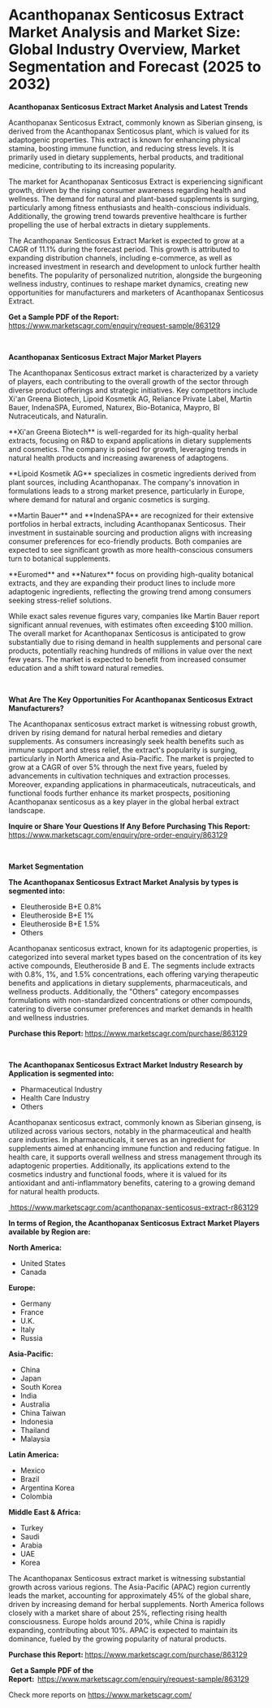 <p><h1>Acanthopanax Senticosus Extract Market Analysis and Market Size: Global Industry Overview, Market Segmentation and Forecast (2025 to 2032)</h1></p><p><strong>Acanthopanax Senticosus Extract Market Analysis and Latest Trends</strong></p>
<p><p>Acanthopanax Senticosus Extract, commonly known as Siberian ginseng, is derived from the Acanthopanax Senticosus plant, which is valued for its adaptogenic properties. This extract is known for enhancing physical stamina, boosting immune function, and reducing stress levels. It is primarily used in dietary supplements, herbal products, and traditional medicine, contributing to its increasing popularity.</p><p>The market for Acanthopanax Senticosus Extract is experiencing significant growth, driven by the rising consumer awareness regarding health and wellness. The demand for natural and plant-based supplements is surging, particularly among fitness enthusiasts and health-conscious individuals. Additionally, the growing trend towards preventive healthcare is further propelling the use of herbal extracts in dietary supplements.</p><p>The Acanthopanax Senticosus Extract Market is expected to grow at a CAGR of 11.1% during the forecast period. This growth is attributed to expanding distribution channels, including e-commerce, as well as increased investment in research and development to unlock further health benefits. The popularity of personalized nutrition, alongside the burgeoning wellness industry, continues to reshape market dynamics, creating new opportunities for manufacturers and marketers of Acanthopanax Senticosus Extract.</p></p>
<p><strong>Get a Sample PDF of the Report:&nbsp;</strong> <a href="https://www.marketscagr.com/enquiry/request-sample/863129?utm_campaign=1889&utm_medium=2&utm_source=Github&utm_content=ia&utm_term=30012025&utm_id=acanthopanax-senticosus-extract">https://www.marketscagr.com/enquiry/request-sample/863129</a></p>
<p>&nbsp;</p>
<p><strong>Acanthopanax Senticosus Extract Major Market Players</strong></p>
<p><p>The Acanthopanax Senticosus extract market is characterized by a variety of players, each contributing to the overall growth of the sector through diverse product offerings and strategic initiatives. Key competitors include Xi'an Greena Biotech, Lipoid Kosmetik AG, Reliance Private Label, Martin Bauer, IndenaSPA, Euromed, Naturex, Bio-Botanica, Maypro, BI Nutraceuticals, and Naturalin.</p><p>**Xi'an Greena Biotech** is well-regarded for its high-quality herbal extracts, focusing on R&D to expand applications in dietary supplements and cosmetics. The company is poised for growth, leveraging trends in natural health products and increasing awareness of adaptogens.</p><p>**Lipoid Kosmetik AG** specializes in cosmetic ingredients derived from plant sources, including Acanthopanax. The company's innovation in formulations leads to a strong market presence, particularly in Europe, where demand for natural and organic cosmetics is surging.</p><p>**Martin Bauer** and **IndenaSPA** are recognized for their extensive portfolios in herbal extracts, including Acanthopanax Senticosus. Their investment in sustainable sourcing and production aligns with increasing consumer preferences for eco-friendly products. Both companies are expected to see significant growth as more health-conscious consumers turn to botanical supplements.</p><p>**Euromed** and **Naturex** focus on providing high-quality botanical extracts, and they are expanding their product lines to include more adaptogenic ingredients, reflecting the growing trend among consumers seeking stress-relief solutions.</p><p>While exact sales revenue figures vary, companies like Martin Bauer report significant annual revenues, with estimates often exceeding $100 million. The overall market for Acanthopanax Senticosus is anticipated to grow substantially due to rising demand in health supplements and personal care products, potentially reaching hundreds of millions in value over the next few years. The market is expected to benefit from increased consumer education and a shift toward natural remedies.</p></p>
<p>&nbsp;</p>
<p><strong>What Are The Key Opportunities For Acanthopanax Senticosus Extract Manufacturers?</strong></p>
<p><p>The Acanthopanax senticosus extract market is witnessing robust growth, driven by rising demand for natural herbal remedies and dietary supplements. As consumers increasingly seek health benefits such as immune support and stress relief, the extract's popularity is surging, particularly in North America and Asia-Pacific. The market is projected to grow at a CAGR of over 5% through the next five years, fueled by advancements in cultivation techniques and extraction processes. Moreover, expanding applications in pharmaceuticals, nutraceuticals, and functional foods further enhance its market prospects, positioning Acanthopanax senticosus as a key player in the global herbal extract landscape.</p></p>
<p><strong>Inquire or Share Your Questions If Any Before Purchasing This Report:</strong> <a href="https://www.marketscagr.com/enquiry/pre-order-enquiry/863129?utm_campaign=1889&utm_medium=2&utm_source=Github&utm_content=ia&utm_term=30012025&utm_id=acanthopanax-senticosus-extract">https://www.marketscagr.com/enquiry/pre-order-enquiry/863129</a></p>
<p>&nbsp;</p>
<p><strong>Market Segmentation</strong></p>
<p><strong>The Acanthopanax Senticosus Extract Market Analysis by types is segmented into:</strong></p>
<p><ul><li>Eleutheroside B+E 0.8%</li><li>Eleutheroside B+E 1%</li><li>Eleutheroside B+E 1.5%</li><li>Others</li></ul></p>
<p><p>Acanthopanax senticosus extract, known for its adaptogenic properties, is categorized into several market types based on the concentration of its key active compounds, Eleutheroside B and E. The segments include extracts with 0.8%, 1%, and 1.5% concentrations, each offering varying therapeutic benefits and applications in dietary supplements, pharmaceuticals, and wellness products. Additionally, the "Others" category encompasses formulations with non-standardized concentrations or other compounds, catering to diverse consumer preferences and market demands in health and wellness industries.</p></p>
<p><strong>Purchase this Report:&nbsp;</strong><a href="https://www.marketscagr.com/purchase/863129?utm_campaign=1889&utm_medium=2&utm_source=Github&utm_content=ia&utm_term=30012025&utm_id=acanthopanax-senticosus-extract">https://www.marketscagr.com/purchase/863129</a></p>
<p>&nbsp;</p>
<p><strong>The Acanthopanax Senticosus Extract Market Industry Research by Application is segmented into:</strong></p>
<p><ul><li>Pharmaceutical Industry</li><li>Health Care Industry</li><li>Others</li></ul></p>
<p><p>Acanthopanax senticosus extract, commonly known as Siberian ginseng, is utilized across various sectors, notably in the pharmaceutical and health care industries. In pharmaceuticals, it serves as an ingredient for supplements aimed at enhancing immune function and reducing fatigue. In health care, it supports overall wellness and stress management through its adaptogenic properties. Additionally, its applications extend to the cosmetics industry and functional foods, where it is valued for its antioxidant and anti-inflammatory benefits, catering to a growing demand for natural health products.</p></p>
<p><a href="https://www.marketscagr.com/acanthopanax-senticosus-extract-r863129?utm_campaign=1889&utm_medium=2&utm_source=Github&utm_content=ia&utm_term=30012025&utm_id=acanthopanax-senticosus-extract">&nbsp;https://www.marketscagr.com/acanthopanax-senticosus-extract-r863129</a></p>
<p><strong>In terms of Region, the Acanthopanax Senticosus Extract Market Players available by Region are:</strong></p>
<p>
    <p> <strong> North America: </strong>
        <ul>
            <li>United States</li>
            <li>Canada</li>
        </ul>
        </p> 
    <p> <strong> Europe: </strong>
        <ul>
            <li>Germany</li>
            <li>France</li>
            <li>U.K.</li>
            <li>Italy</li>
            <li>Russia</li>
        </ul>
        </p> 
    <p> <strong> Asia-Pacific: </strong>
        <ul>
            <li>China</li>
            <li>Japan</li>
            <li>South Korea</li>
            <li>India</li>
            <li>Australia</li>
            <li>China Taiwan</li>
            <li>Indonesia</li>
            <li>Thailand</li>
            <li>Malaysia</li>
        </ul>
        </p> 
    <p> <strong> Latin America: </strong>
        <ul>
            <li>Mexico</li>
            <li>Brazil</li>
            <li>Argentina Korea</li>
            <li>Colombia</li>
        </ul>
        </p> 
    <p> <strong> Middle East & Africa: </strong>
        <ul>
            <li>Turkey</li>
            <li>Saudi</li>
            <li>Arabia</li>
            <li>UAE</li>
            <li>Korea</li>
        </ul>
    </p>
    </p>
<p><p>The Acanthopanax Senticosus extract market is witnessing substantial growth across various regions. The Asia-Pacific (APAC) region currently leads the market, accounting for approximately 45% of the global share, driven by increasing demand for herbal supplements. North America follows closely with a market share of about 25%, reflecting rising health consciousness. Europe holds around 20%, while China is rapidly expanding, contributing about 10%. APAC is expected to maintain its dominance, fueled by the growing popularity of natural products.</p></p>
<p><strong>Purchase this Report: </strong><a href="https://www.marketscagr.com/purchase/863129?utm_campaign=1889&utm_medium=2&utm_source=Github&utm_content=ia&utm_term=30012025&utm_id=acanthopanax-senticosus-extract">https://www.marketscagr.com/purchase/863129</a></p>
<p>&nbsp;<strong>Get a Sample PDF of the Report:&nbsp;&nbsp;</strong><a href="https://www.marketscagr.com/enquiry/request-sample/863129?utm_campaign=1889&utm_medium=2&utm_source=Github&utm_content=ia&utm_term=30012025&utm_id=acanthopanax-senticosus-extract">https://www.marketscagr.com/enquiry/request-sample/863129</a></p>
<p><strong></strong></p>
<p>Check more reports on <a href="https://www.marketscagr.com/?utm_campaign=1889&utm_medium=2&utm_source=Github&utm_content=ia&utm_term=30012025&utm_id=acanthopanax-senticosus-extract">https://www.marketscagr.com/</a></p>